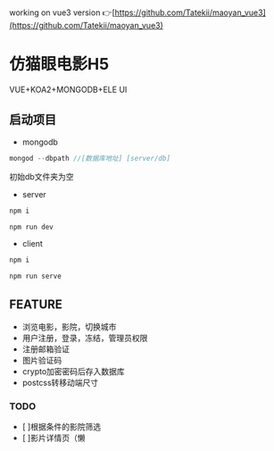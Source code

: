 working on vue3 version 👉[https://github.com/Tatekii/maoyan_vue3](https://github.com/Tatekii/maoyan_vue3)
# 仿猫眼电影H5
VUE+KOA2+MONGODB+ELE UI

## 启动项目
- mongodb
```javascript
mongod --dbpath //[数据库地址] [server/db]
```
初始db文件夹为空
- server
```javascript
npm i
```
```javascript
npm run dev
```

- client
```javascript
npm i 
```

```javascript
npm run serve
```


## FEATURE
- 浏览电影，影院，切换城市
- 用户注册，登录，冻结，管理员权限
- 注册邮箱验证
- 图片验证码
- crypto加密密码后存入数据库
- postcss转移动端尺寸

### TODO
- [ ]根据条件的影院筛选
- [ ]影片详情页（懒
